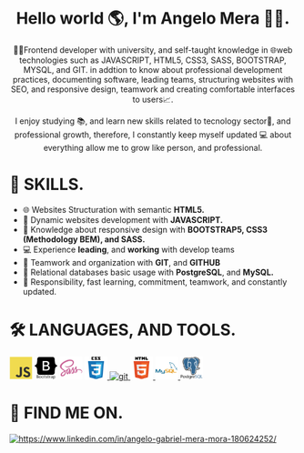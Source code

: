 <h1 align="center"> Hello world 🌎, I'm Angelo Mera 👨‍💻. </h1>

<p align="center"> 👨‍💻Frontend developer with university, and self-taught knowledge in 🌐web technologies such as JAVASCRIPT, HTML5, CSS3, SASS, BOOTSTRAP, MYSQL, and GIT. in addtion to know about professional development practices, documenting software, leading teams, structuring websites with SEO, and responsive design, teamwork and creating comfortable interfaces to users📈.
</p>

<p align="center"> I enjoy studying 📚, and learn new skills related to tecnology sector🤖, and professional growth, therefore, I constantly keep myself updated 💻 about everything allow me to grow like person, and professional.
</p>

<h1>🧰 SKILLS.</h1>
<ul list-style="none">
  <li>🌐 Websites Structuration with semantic <strong>HTML5.</strong></li>
  <li>🤖 Dynamic websites development with <strong>JAVASCRIPT.</strong></li>
  <li>🎨 Knowledge about responsive design with <strong>BOOTSTRAP5, CSS3 (Methodology BEM), and SASS.</strong></li>
  <li>💻 Experience <strong>leading</strong>, and <strong>working</strong> with develop teams</li>
  <li>🤝 Teamwork and organization with <strong>GIT</strong>, and <strong>GITHUB</strong></li>
  <li>🐬 Relational databases basic usage with <strong>PostgreSQL</strong>, and <strong>MySQL.</strong></li>
  <li>🧠 Responsibility, fast learning, commitment, teamwork, and constantly updated.</li>
</ul>

<h1>🛠 LANGUAGES, AND TOOLS. </h1>

<img src="https://raw.githubusercontent.com/devicons/devicon/master/icons/javascript/javascript-original.svg" alt="javascript" width="40" height="40"/> </a>
</a> <a href="https://getbootstrap.com" target="_blank" rel="noreferrer"> <img src="https://raw.githubusercontent.com/devicons/devicon/master/icons/bootstrap/bootstrap-plain-wordmark.svg" alt="bootstrap" width="40" height="40"/></a>
<a href="https://sass-lang.com" target="_blank" rel="noreferrer"> <img src="https://github.com/devicons/devicon/blob/master/icons/sass/sass-original.svg" alt="Sass" width="40" height="40"/></a>
<a href="https://www.w3schools.com/css/" target="_blank" rel="noreferrer"> <img src="https://raw.githubusercontent.com/devicons/devicon/master/icons/css3/css3-original-wordmark.svg" alt="css3" width="40" height="40"/> </a> <a href="https://git-scm.com/" target="_blank" rel="noreferrer"> <img src="https://www.vectorlogo.zone/logos/git-scm/git-scm-icon.svg" alt="git" width="40" height="40"/> </a> <a href="https://www.w3.org/html/" target="_blank" rel="noreferrer"> <img src="https://raw.githubusercontent.com/devicons/devicon/master/icons/html5/html5-original-wordmark.svg" alt="html5" width="40" height="40"/> </a> <a href="https://www.mysql.com/" target="_blank" rel="noreferrer"> <img src="https://raw.githubusercontent.com/devicons/devicon/master/icons/mysql/mysql-original-wordmark.svg" alt="mysql" width="40" height="40"/> </a> <a href="https://www.postgresql.org" target="_blank" rel="noreferrer"> <img src="https://raw.githubusercontent.com/devicons/devicon/master/icons/postgresql/postgresql-original-wordmark.svg" alt="postgresql" width="40" height="40"/></a>


<h1>💼 FIND ME ON.</h1>

<a href="https://www.linkedin.com/in/angelo-gabriel-mera-mora-180624252/" target="blank"><img align="center" src="https://raw.githubusercontent.com/rahuldkjain/github-profile-readme-generator/master/src/images/icons/Social/linked-in-alt.svg" alt="https://www.linkedin.com/in/angelo-gabriel-mera-mora-180624252/" height="30" width="40" /></a>
